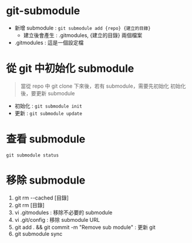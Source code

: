 # git-submodule

- 新增 submodule : `git submodule add {repo} {建立的目錄}`
	- 建立後會產生 : .gitmodules, {建立的目錄} 兩個檔案
- .gitmodules : 這是一個設定檔


# 從 git 中初始化 submodule

> 當從 repo 中 git clone 下來後，若有 submodule，需要先初始化
> 初始化後，要更新 submodule

- 初始化 : `git submodule init`
- 更新 : `git submodule update`

# 查看 submodule

`git submodule status`

# 移除 submodule

1. git rm --cached [目錄]
2. git rm [目錄]
3. vi .gitmodules : 移除不必要的 submodule
4. vi .git/config : 移除 submodule URL
5. git add . && git commit -m "Remove sub module" : 更新 git
6. git submodule sync